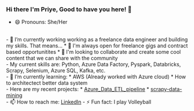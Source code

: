 ### Hi there I'm Priye, Good to have you here! 👋

- 😄 Pronouns: She/Her
<br>
- 🔭 I’m currently working working as a freelance data engineer and building my skills. That means...
    * 👯 I'm always open for freelance gigs and contract based opportunitites
    * 💬 I'm looking to collaborate and create some cool content that we can share with the community
<br>
- My current skills are:
Python, Azure Data Factory, Pyspark, Databricks, Scrapy, Selenium, Azure SQL, Kafka, etc.

<br>
- 🌱 I’m currently learning:
    * AWS (Already worked with Azure cloud)
    * How to architectect better data system

<br>
- Here are my recent projects:
  * <a href="https://github.com/priye-1/Azure_Data_ETL_pipeline">Azure_Data_ETL_pipeline</a>
  * <a href="https://github.com/priye-1/scrapy-data-mining">scrapy-data-mining</a>

<br>
- 📫 How to reach me: <a href="https://www.linkedin.com/in/tamunopriye-dagogo-george-191175167/">LinkedIn</a>
- ⚡ Fun fact: I play Volleyball 

